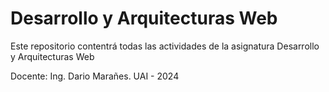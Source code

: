 # Desarrollo y Arquitecturas Web

Este repositorio contentrá todas las actividades de la asignatura Desarrollo y Arquitecturas Web

Docente: Ing. Dario Marañes.
UAI - 2024
